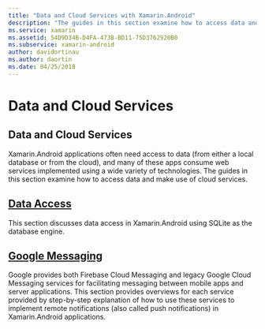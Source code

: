 ```yaml
---
title: "Data and Cloud Services with Xamarin.Android"
description: "The guides in this section examine how to access data and make use of cloud services."
ms.service: xamarin
ms.assetid: 54D9D34B-D4FA-473B-BD11-75D3762920B0
ms.subservice: xamarin-android
author: davidortinau
ms.author: daortin
ms.date: 04/25/2018
---
```


# Data and Cloud Services

## Data and Cloud Services

Xamarin.Android applications often need access to data (from either a
local database or from the cloud), and many of these apps consume web
services implemented using a wide variety of technologies. The guides
in this section examine how to access data and make use of cloud
services.

## [Data Access](~/android/data-cloud/data-access/index.md)

This section discusses data access in Xamarin.Android using SQLite as
the database engine.

## [Google Messaging](~/android/data-cloud/google-messaging/index.md)

Google provides both Firebase Cloud Messaging and legacy Google Cloud
Messaging services for facilitating messaging between mobile apps and
server applications. This section provides overviews for each service
provided by step-by-step explanation of how to use these services to
implement remote notifications (also called push notifications) in
Xamarin.Android applications.
